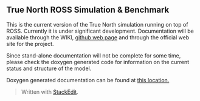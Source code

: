 True North ROSS Simulation & Benchmark
--------------------------------------
This is the current version of the True North simulation running on top of ROSS. 
Currently it is under significant development.
Documentation will be available through the WIKI, 
[github web page](http://markplagge.github.io/tnt_benchmark/) and through the official web site for the project.

Since stand-alone documentation will not be complete for some time,
please check the doxygen generated code for information on the current status and structure of the model. 
 
Doxygen generated documentation can be found at [this location.](http://markplagge.github.io/tnt_benchmark/doc_html/index.html)


> Written with [StackEdit](https://stackedit.io/).
